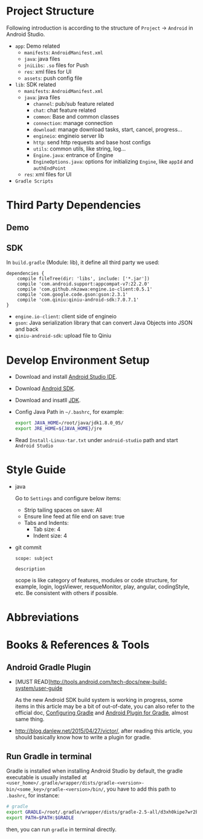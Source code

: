 # Project Structure

Following introduction is according to the structure of `Project` -> `Android` in Android Studio.

- `app`: Demo related
    - `manifests`: `AndroidManifest.xml`
    - `java`: java files
    - `jniLibs`: `.so` files for Push
    - `res`: xml files for UI
    - `assets`: push config file
- `lib`: SDK related
    - `manifests`: `AndroidManifest.xml`
    - `java`: java files
        - `channel`: pub/sub feature related
        - `chat`: chat feature related
        - `common`: Base and common classes
        - `connection`: manage connection
        - `download`: manage download tasks, start, cancel, progress...
        - `engineio`: engineio server lib
        - `http`: send http requests and base host configs
        - `utils`: common utils, like string, log...
        - `Engine.java`: entrance of Engine
        - `EngineOptions.java`: options for initializing `Engine`, like `appId` and `authEndPoint`
    - `res`: xml files for UI
- `Gradle Scripts`

# Third Party Dependencies

## Demo

## SDK

In `build.gradle` (Module: lib), it define all third party we used:

```
dependencies {
    compile fileTree(dir: 'libs', include: ['*.jar'])
    compile 'com.android.support:appcompat-v7:22.2.0'
    compile 'com.github.nkzawa:engine.io-client:0.5.1'
    compile 'com.google.code.gson:gson:2.3.1'
    compile 'com.qiniu:qiniu-android-sdk:7.0.7.1'
}
```

- `engine.io-client`: client side of engineio
- `gson`: Java serialization library that can convert Java Objects into JSON and back
- `qiniu-android-sdk`: upload file to Qiniu

# Develop Environment Setup

- Download and install [Android Studio IDE](https://developer.android.com/sdk/index.html).
- Download [Android SDK](https://developer.android.com/sdk/index.html).
- Download and insatll [JDK](http://docs.oracle.com/javase/7/docs/webnotes/install/linux/linux-jdk.html).
- Config Java Path in `~/.bashrc`, for example:

    ```bash
    export JAVA_HOME=/root/java/jdk1.8.0_05/
    export JRE_HOME=${JAVA_HOME}/jre
    ```

- Read `Install-Linux-tar.txt` under `android-studio` path and start `Android Studio`

# Style Guide

- java

    Go to `Settings` and configure below items:

    - Strip tailing spaces on save: All
    - Ensure line feed at file end on save: true
    - Tabs and Indents:
        - Tab size: 4
        - Indent size: 4

- git commit

    ```
    scope: subject

    description
    ```

    scope is like category of features, modules or code structure, for example, login, logsViewer, resqueMonitor, play, angular, codingStyle, etc. Be consistent with others if possible.

# Abbreviations

# Books & References & Tools

## Android Gradle Plugin

- [MUST READ]http://tools.android.com/tech-docs/new-build-system/user-guide

    As the new Android SDK build system is working in progress, some items in this article may be a bit of out-of-date, you can also refer to the official doc, [Configuring Gradle](https://developer.android.com/tools/building/configuring-gradle.html) and [Android Plugin for Gradle](https://developer.android.com/tools/building/plugin-for-gradle.html), almost same thing.

- http://blog.danlew.net/2015/04/27/victor/, after reading this article, you should basically know how to write a plugin for gradle.

## Run Gradle in terminal

Gradle is installed when installing Android Studio by default, the gradle executable is usually installed at `<user_home>/.gradle/wrapper/dists/gradle-<version>-bin/<some_key>/gradle-<version>/bin/`, you have to add this path to `.bashrc`, for instance:

```bash
# gradle
export GRADLE=/root/.gradle/wrapper/dists/gradle-2.5-all/d3xh0kipe7wr2bvnx5sk0hao8/gradle-2.5/bin/
export PATH=$PATH:$GRADLE
```

then, you can run `gradle` in terminal directly.

